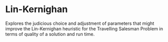 # Lin-Kernighan
Explores the judicious choice and adjustment of parameters that might improve the Lin-Kernighan heuristic for the Travelling Salesman Problem in terms of quality of a solution and run time.
